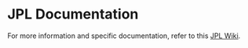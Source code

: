 # JPL Documentation

For more information and specific documentation, refer to this [JPL Wiki](https://github.com/ssardina-research/packages-jpl/wiki).



